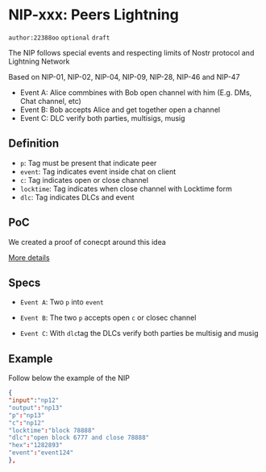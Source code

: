 # NIP-xxx: Peers Lightning

`author:22388oo` `optional` `draft`

The NIP follows special events and respecting limits of Nostr protocol and Lightning Network

Based on NIP-01, NIP-02, NIP-04, NIP-09, NIP-28, NIP-46 and NIP-47

- Event A: Alice commbines with Bob open channel with him (E.g. DMs, Chat channel, etc)
- Event B: Bob accepts Alice and get together open a channel
- Event C: DLC verify both parties, multisigs, musig

## Definition

- `p`: Tag must be present that indicate peer
- `event`: Tag indicates event inside chat on client
- `c`: Tag indicates open or close channel 
- `locktime`: Tag indicates when close channel with Locktime form
- `dlc`: Tag indicates DLCs and event

## PoC

We created a proof of conecpt around this idea 

[More details](https://github.com/AreaLayer/Lightning-lending-PoC/blob/main/poc.rs)


## Specs

- `Event A`: Two `p` into `event`

- `Event B`: The two `p` accepts open `c` or closec channel

- `Event C`: With `dlc`tag the DLCs verify both parties be multisig and musig

##  Example

Follow below the example of the NIP

```json
{
"input":"np12"
"output":"np13"
"p":"np13"
"c":"np12"
"locktime":"block 78888"
"dlc":"open block 6777 and close 78888"
"hex":"1282893"
"event":"event124"
},
